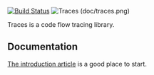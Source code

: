 [![Build Status](https://travis-ci.org/petercipov/traces.svg?branch=master)](https://travis-ci.org/petercipov/traces)
![Traces (doc/traces.png)](https://raw.githubusercontent.com/petercipov/traces/master/doc/traces.png)

Traces is a code flow tracing library.

## Documentation

[The introduction article](http://www.petercipov.com/traces-sane-logging-in-async/) is a good place to start.

